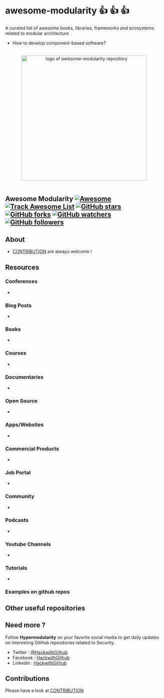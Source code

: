 # awesome-modularity :thumbsup: :thumbsup: :thumbsup:
A curated list of awesome books, libraries, frameworks and ecosystems related to modular architecture
+ How to develop component-based software?

<p align="center">
  <br>
  <img width="400" src="./assets/logo.svg" alt="logo of awesome-modularity repository">
  <br>
  <br>
</p>

## Awesome Modularity [![Awesome](https://cdn.rawgit.com/tom-sapletta-com/awesome-modularity/d7305f38d29fed78fa85652e3a63e154dd8e8829/media/badge.svg)](https://github.com/tom-sapletta-com/awesome-modularity) [![Track Awesome List](https://www.trackawesomelist.com/badge.svg)](https://www.trackawesomelist.com/tom-sapletta-com/awesome-modularity) [![GitHub stars](https://img.shields.io/github/stars/tom-sapletta-com/awesome-modularity.svg?style=flat&label=Star)](https://github.com/tom-sapletta-com/awesome-modularity/stargazers) [![GitHub forks](https://img.shields.io/github/forks/tom-sapletta-com/awesome-modularity.svg?style=flat&label=Fork)](https://github.com/tom-sapletta-com/awesome-modularity/fork) [![GitHub watchers](https://img.shields.io/github/watchers/tom-sapletta-com/awesome-modularity.svg?style=flat&label=Watch)](https://github.com/tom-sapletta-com/awesome-modularity/watchers) [![GitHub followers](https://img.shields.io/github/followers/tom-sapletta-com.svg?label=Modularity)](https://github.com/tom-sapletta-com)



## About

+ [CONTRIBUTION](CONTRIBUTION.md) are always welcome !



## Resources


### Conferences
-


### Blog Posts
-


### Books

-


### Courses
-




### Documentaries
-


### Open Source
-


### Apps/Websites
-


### Commercial Products
-


### Job Portal
-


### Community
-


### Podcasts

-

### Youtube Channels

-



### Tutorials

-


### Examples on github repos




## Other useful repositories




## Need more ?

Follow **Hypermodularity** on your favorite social media to get daily updates on interesting GitHub repositories related to Security.
 - Twitter : [@HackwithGithub](https://twitter.com/Hypermodularity)
 - Facebook : [HackwithGithub](https://www.facebook.com/Hypermodularity)
 - Linkedin : [HackwithGithub](https://www.facebook.com/Hypermodularity)



## Contributions

Please have a look at [CONTRIBUTION](CONTRIBUTION.md) 
